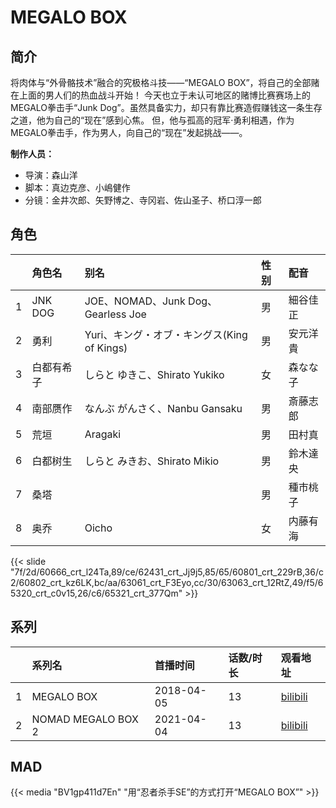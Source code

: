 # MEGALO BOX


## 简介

将肉体与“外骨骼技术”融合的究极格斗技——“MEGALO BOX”，将自己的全部赌在上面的男人们的热血战斗开始！
今天也立于未认可地区的赌博比赛赛场上的MEGALO拳击手“Junk Dog”。虽然具备实力，却只有靠比赛造假赚钱这一条生存之道，他为自己的“现在”感到心焦。
但，他与孤高的冠军·勇利相遇，作为MEGALO拳击手，作为男人，向自己的“现在”发起挑战——。

**制作人员：**
- 导演：森山洋
- 脚本：真边克彦、小嶋健作
- 分镜：金井次郎、矢野博之、寺冈岩、佐山圣子、桥口淳一郎

## 角色

|     |   角色名   |   别名  | 性别 |  配音  |
|:--- |:------  |:----      |:---  |:--   |
| 1 | JNK DOG | JOE、NOMAD、Junk Dog、Gearless Joe | 男 | 細谷佳正 |
| 2 | 勇利 | Yuri、キング・オブ・キングス(King of Kings) | 男 | 安元洋貴 |
| 3 | 白都有希子 | しらと ゆきこ、Shirato Yukiko | 女 | 森なな子 |
| 4 | 南部赝作 | なんぶ がんさく、Nanbu Gansaku | 男 | 斎藤志郎 |
| 5 | 荒垣 | Aragaki | 男 | 田村真 |
| 6 | 白都树生 | しらと みきお、Shirato Mikio | 男 | 鈴木達央 |
| 7 | 桑塔 |  | 男 | 種市桃子 |
| 8 | 奥乔 | Oicho | 女 | 内藤有海 |

{{< slide "7f/2d/60666_crt_l24Ta,89/ce/62431_crt_Jj9j5,85/65/60801_crt_229rB,36/c2/60802_crt_kz6LK,bc/aa/63061_crt_F3Eyo,cc/30/63063_crt_12RtZ,49/f5/65320_crt_c0v15,26/c6/65321_crt_377Qm" >}}

## 系列

|     |   系列名   |   首播时间  | 话数/时长  | 观看地址 |
|:---  |:------    |:----      |:---       |:---  |
| 1 | MEGALO BOX | 2018-04-05 | 13 | [bilibili](https://www.bilibili.com/bangumi/play/ep199945)  |
| 2 | NOMAD MEGALO BOX 2 | 2021-04-04 | 13 | [bilibili](https://www.bilibili.com/bangumi/play/ss38234)  |



## MAD

{{< media  "BV1gp411d7En"
"用“忍者杀手SE”的方式打开“MEGALO BOX”"  >}}

